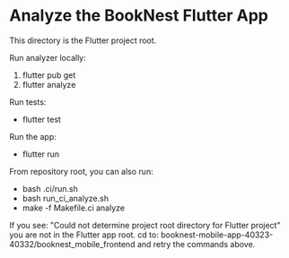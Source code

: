 # Analyze the BookNest Flutter App

This directory is the Flutter project root.

Run analyzer locally:
1) flutter pub get
2) flutter analyze

Run tests:
- flutter test

Run the app:
- flutter run

From repository root, you can also run:
- bash .ci/run.sh
- bash run_ci_analyze.sh
- make -f Makefile.ci analyze

If you see:
"Could not determine project root directory for Flutter project"
you are not in the Flutter app root. cd to:
booknest-mobile-app-40323-40332/booknest_mobile_frontend
and retry the commands above.
